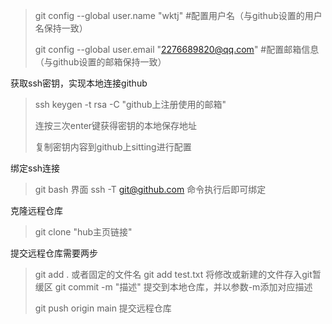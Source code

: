 > git config --global user.name "wktj"	#配置用户名（与github设置的用户名保持一致）
>
> git config --global user.email "2276689820@qq.com"   #配置邮箱信息（与github设置的邮箱保持一致）

获取ssh密钥，实现本地连接github

> ssh keygen -t rsa -C "github上注册使用的邮箱"
>
> 连按三次enter键获得密钥的本地保存地址
>
> 复制密钥内容到github上sitting进行配置

绑定ssh连接

> git bash 界面 
> ssh -T git@github.com 命令执行后即可绑定

克隆远程仓库

> git clone "hub主页链接"

提交远程仓库需要两步

> git add .  或者固定的文件名 git add test.txt    将修改或新建的文件存入git暂缓区
> git commit -m "描述" 提交到本地仓库，并以参数-m添加对应描述
>
> git push origin main 提交远程仓库